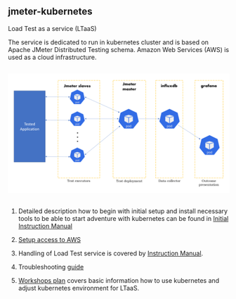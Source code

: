 ## jmeter-kubernetes
Load Test as a service (LTaaS)

The service is dedicated to run in kubernetes cluster
and is based on Apache JMeter Distributed Testing schema.
Amazon Web Services (AWS) is used as a cloud infrastructure.


##
![Alt text](doc/architecture-ltaas.png)

##
1. Detailed description how to begin with initial setup and install necessary tools to be able to start adventure with kubernetes can be found in [Initial Instruction Manual](https://github.com/adku44/jmeter-kubernetes/blob/main/doc/initial-instruction-manual.md)

2. [Setup access to AWS](https://github.com/adku44/jmeter-kubernetes/blob/main/doc/aws-access-setup.md)

3. Handling of Load Test service is covered by [Instruction Manual](https://github.com/adku44/jmeter-kubernetes/blob/main/doc/lt-instruction-manual.md).

4. Troubleshooting [guide](https://github.com/adku44/jmeter-kubernetes/blob/main/doc/hints.md)

5. [Workshops plan](https://github.com/adku44/jmeter-kubernetes/blob/main/doc/workshops.md) covers basic information how to use kubernetes and adjust kubernetes environment for LTaaS.